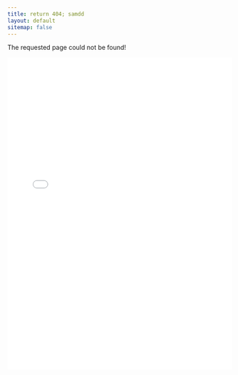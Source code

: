 ```yaml
---
title: return 404; samdd
layout: default
sitemap: false
---
```


The requested page could not be found!

<iframe src="/sitemap.html" style="width: 100%; border: 0; height: 700px"></iframe>
